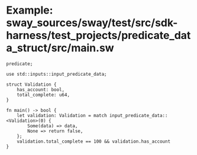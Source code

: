 # Example: sway_sources/sway/test/src/sdk-harness/test_projects/predicate_data_struct/src/main.sw

```sway
predicate;

use std::inputs::input_predicate_data;

struct Validation {
    has_account: bool,
    total_complete: u64,
}

fn main() -> bool {
    let validation: Validation = match input_predicate_data::<Validation>(0) {
        Some(data) => data,
        None => return false,
    };
    validation.total_complete == 100 && validation.has_account
}

```
